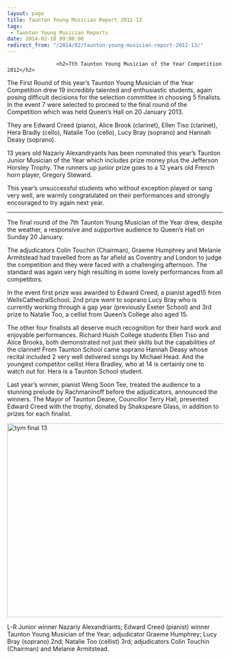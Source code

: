```yaml
---
layout: page
title: Taunton Young Musician Report 2012-13
tags: 
 - Taunton Young Musician Reports
date: 2014-02-10 09:00:00
redirect_from: "/2014/02/taunton-young-musician-report-2012-13/"
---
```

<section>

                    
                    <h2>7th Taunton Young Musician of the Year Competition 2012</h2>
<p>The First Round of this year’s Taunton Young Musician of the Year Competition drew 19 incredibly talented and enthusiastic students, again posing difficult decisions for the selection committee in choosing 5 finalists. In the event 7 were selected to proceed to the final round of the Competition which was held Queen’s Hall on 20 January 2013.</p>
<p>They are Edward Creed (piano), Alice Brook (clarinet), Ellen Tiso (clarinet), Hera Bradly (cello), Natalie Too (cello), Lucy Bray (soprano) and Hannah Deasy (soprano).</p>
<p>13 years old Nazariy Alexandryants has been nominated this year&#8217;s Taunton Junior Musician of the Year which includes prize money plus the Jefferson Horsley Trophy. The runners up junior prize goes to a 12 years old French horn player, Gregory Steward.</p>
<p>This year&#8217;s unsuccessful students who without exception played or sang very well, are warmly congratulated on their performances and strongly encouraged to try again next year.</p>
<hr />
<p>The final round of the 7th Taunton Young Musician of the Year drew, despite the weather, a responsive and supportive audience to Queen’s Hall on Sunday 20 January.</p>
<p>The adjudicators Colin Touchin (Chairman), Graeme Humphrey and Melanie Armitstead had travelled from as far afield as Coventry and London to judge the competition and they were faced with a challenging afternoon. The standard was again very high resulting in some lovely performances from all competitors.</p>
<p>In the event first prize was awarded to Edward Creed, a pianist aged15 from WellsCathedralSchool. 2nd prize went to soprano Lucy Bray who is currently working through a gap year (previously Exeter School) and 3rd prize to Natalie Too, a cellist from Queen’s College also aged 15.</p>
<p>The other four finalists all deserve much recognition for their hard work and enjoyable performances. Richard Huish College students Ellen Tiso and Alice Brooks, both demonstrated not just their skills but the capabilities of the clarinet! From Taunton School came soprano Hannah Deasy whose recital included 2 very well delivered songs by Michael Head. And the youngest competitor cellist Hera Bradley, who at 14 is certainly one to watch out for. Hera is a Taunton School student.</p>
<p>Last year&#8217;s winner, pianist Weng Soon Tee, treated the audience to a stunning prelude by Rachmaninoff before the adjudicators, announced the winners. The Mayor of Taunton Deane, Councillor Terry Hall, presented Edward Creed with the trophy, donated by Shakspeare Glass, in addition to prizes for each finalist.</p>
<p><a href="http://www.tauntonfestival.org.uk/wp-content/uploads/2014/01/tym-final-13.jpg" data-rel="lightbox-0" title=""><img src="http://www.tauntonfestival.org.uk/wp-content/uploads/2014/01/tym-final-13-1024x768.jpg" alt="tym final 13" width="604" height="453" class="alignnone size-large wp-image-123" srcset="http://www.tauntonfestival.org.uk/wp-content/uploads/2014/01/tym-final-13-300x225.jpg 300w, http://www.tauntonfestival.org.uk/wp-content/uploads/2014/01/tym-final-13-1024x768.jpg 1024w" sizes="(max-width: 604px) 100vw, 604px" /></a></p>
<p>L-R Junior winner Nazariy Alexandriants; Edward Creed (pianist) winner Taunton Young Musician of the Year; adjudicator Graeme Humphrey; Lucy Bray (soprano) 2nd; Natalie Too (cellist) 3rd; adjudicators Colin Touchin (Chairman) and Melanie Armitstead.</p>

                
</section>
